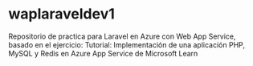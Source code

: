 # waplaraveldev1
 Repositorio de practica para Laravel en Azure con Web App Service, basado en el ejercicio: Tutorial: Implementación de una aplicación PHP, MySQL y Redis en Azure App Service de Microsoft Learn
